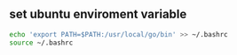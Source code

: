 ## set ubuntu enviroment variable

```bash
echo 'export PATH=$PATH:/usr/local/go/bin' >> ~/.bashrc
source ~/.bashrc
```
